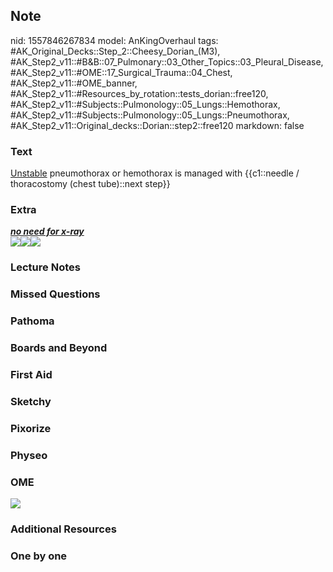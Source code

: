 ## Note
nid: 1557846267834
model: AnKingOverhaul
tags: #AK_Original_Decks::Step_2::Cheesy_Dorian_(M3), #AK_Step2_v11::#B&B::07_Pulmonary::03_Other_Topics::03_Pleural_Disease, #AK_Step2_v11::#OME::17_Surgical_Trauma::04_Chest, #AK_Step2_v11::#OME_banner, #AK_Step2_v11::#Resources_by_rotation::tests_dorian::free120, #AK_Step2_v11::#Subjects::Pulmonology::05_Lungs::Hemothorax, #AK_Step2_v11::#Subjects::Pulmonology::05_Lungs::Pneumothorax, #AK_Step2_v11::Original_decks::Dorian::step2::free120
markdown: false

### Text
<u>Unstable</u> pneumothorax or hemothorax is managed with
{{c1::needle / thoracostomy (chest tube)::next step}}

### Extra
<div>
  <i><b><u>no need for x-ray</u></b></i>
</div>
<div>
  <i><img src="paste-1216553781559297.jpg"><img src=
  "paste-2115108184522753.jpg"><span style=
  "font-style: normal;"><img src=
  "paste-387642273300481.jpg"></span></i>
</div>

### Lecture Notes


### Missed Questions


### Pathoma


### Boards and Beyond


### First Aid


### Sketchy


### Pixorize


### Physeo


### OME
<div class="ome-widget">
  <a href="https://onlinemeded.org?ref=anki"><img src=
  "_OME_AnkiFlashcards_General_7.png"></a>
</div>

### Additional Resources


### One by one

